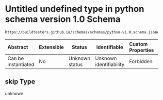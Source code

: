 # Untitled undefined type in python schema version 1.0 Schema

```txt
https://buildtesters.github.io/schemas/schemas/python-v1.0.schema.json#/properties/skip
```




| Abstract            | Extensible | Status         | Identifiable            | Custom Properties | Additional Properties | Access Restrictions | Defined In                                                                         |
| :------------------ | ---------- | -------------- | ----------------------- | :---------------- | --------------------- | ------------------- | ---------------------------------------------------------------------------------- |
| Can be instantiated | No         | Unknown status | Unknown identifiability | Forbidden         | Allowed               | none                | [python-v1.0.schema.json\*](../out/python-v1.0.schema.json "open original schema") |

## skip Type

unknown
